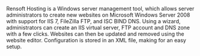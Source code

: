 Rensoft Hosting is a Windows server management tool, which allows server administrators to create new websites on Microsoft Windows Server 2008 with support for IIS 7, FileZilla FTP, and ISC BIND DNS. Using a wizard, administrators can create an IIS virtual server, FTP account and DNS zone with a few clicks. Websites can then be updated and removed using the website editor. Configuration is stored in an XML file, making for an easy setup.
